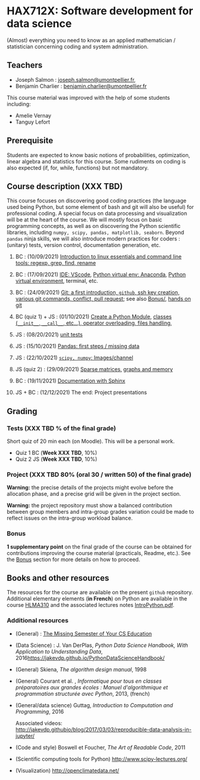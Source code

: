 # HAX712X: Software development for data science

(Almost) everything you need to know as an applied mathematician / statistician concerning coding and system administration.

## Teachers

- Joseph Salmon : joseph.salmon@umontpellier.fr,
- Benjamin Charlier : benjamin.charlier@umontpellier.fr

This course material was improved with the help of some students including:

- Amelie Vernay
- Tanguy Lefort


## Prerequisite

Students are expected to know basic notions of probabilities, optimization, linear algebra and statistics for this course.
Some rudiments on coding is also expected (if, for, while, functions) but not mandatory.

## Course description (XXX TBD)

This course focuses on discovering good coding practices (the language used being Python, but some element of bash and git will also be useful) for professional coding.
A special focus on data processing and visualization will be at the heart of the course.
We will mostly focus on basic programming concepts, as well as on discovering the Python scientific libraries, including ```numpy, scipy, pandas, matplotlib, seaborn```.
Beyond `pandas` ninja skills, we will also introduce modern practices for coders : (unitary) tests, version control, documentation generation, etc.


1. BC : (10/09/2021) [Introduction to linux essentials and command line tools: regexp, grep, find, rename](Courses/Bash/)

2. BC : (17/09/2021) [IDE: VScode](Courses/IDE/), [Python virtual env: Anaconda](Courses/Venv/), [Python virtual environment](Courses/Venv/), terminal, etc.

3. BC : (24/09/2021) [Git: a first introduction, `github`, ssh key creation, various git commands, conflict, pull request](Courses/Git/); see also [Bonus/](Bonus/), [hands on git](Courses/Git/)

4. BC (quiz 1) + JS : (01/10/2021) [Create a Python Module](Courses/Python-modules/), [classes (`__init__`, `__call__`, etc...), operator overloading, files handling](Courses/Classes_n_Exceptions/),

5. JS : (08/20/2021)  [unit tests](Courses/Tests-CI/)

6. JS : (15/10/2021)  [Pandas: first steps / missing data](Courses/Pandas/)

7. JS : (22/10/2021) [`scipy, numpy`: Images/channel](Courses/Scipy/)

8. JS (quiz 2) : (29/09/2021) [Sparse matrices,](Courses/TimeMemory/) [graphs and memory](Courses/TimeMemory/)

9. BC : (19/11/2021) [Documentation with Sphinx](Courses/Docs/)

10. JS + BC : (12/12/2021) The end:  Project presentations


## Grading


### Tests (XXX TBD % of the final grade)
Short quiz of 20 min each (on Moodle). This will be a personal work.

- Quiz 1 BC (**Week XXX TBD**, 10%)
- Quiz 2 JS (**Week XXX TBD**, 10%)


### Project (XXX TBD 80% (oral 30 / written 50) of the final grade)


**Warning:** the precise details of the projects might evolve before the allocation phase, and a precise grid will be given in the project section.

**Warning:** the project repository must show a balanced contribution between group members and intra-group grades variation could be made to reflect issues on the intra-group workload balance.

### Bonus

**1 supplementary point** on the final grade of the course can be obtained for contributions improving the course material (practicals, Readme, etc.).
See the [Bonus](Bonus/) section for more details on how to proceed.



## Books and other resources

The resources for the course are available on the present `github` repository. Additional elementary elements (**in French**) on Python are available in the course [HLMA310](http://josephsalmon.eu/HLMA310.html) and the associated lectures notes [IntroPython.pdf](http://josephsalmon.eu/enseignement/Montpellier/HLMA310/IntroPython.pdf).

### Additional resources

- (General) : [The Missing Semester of Your CS Education](https://missing.csail.mit.edu/)
- (Data Science) : J. Van DerPlas, *Python Data Science Handbook, With Application to Understanding Data*, 2016<https://jakevdp.github.io/PythonDataScienceHandbook/>
- (General) Skiena, *The algorithm design manual*, 1998
- (General) Courant et al. , *Informatique pour tous en classes préparatoires aux grandes écoles : Manuel d'algorithmique et programmation structurée avec Python*,
2013, (french)
- (General/data science) Guttag, *Introduction to Computation and Programming*,
2016

    Associated videos: <http://jakevdp.githubio/blog/2017/03/03/reproducible-data-analysis-in-jupyter/>

- (Code and style) Boswell et Foucher, *The Art of Readable Code*, 2011
- (Scientific computing tools for Python) <http://www.scipy-lectures.org/>
- (Visualization) <http://openclimatedata.net/>
